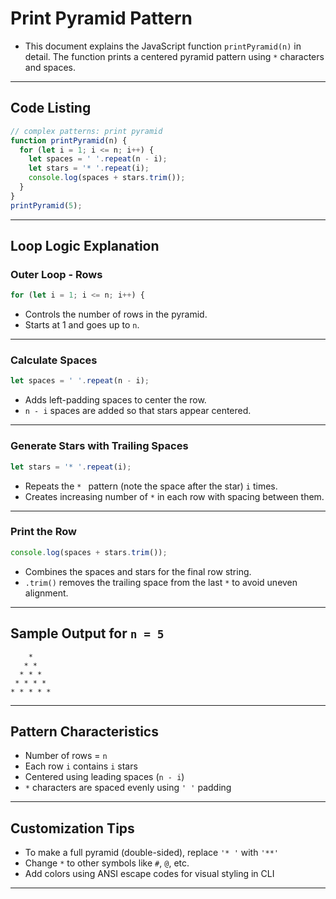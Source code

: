 # Print Pyramid Pattern

- This document explains the JavaScript function `printPyramid(n)` in detail. The function prints a centered pyramid pattern using `*` characters and spaces.

---

## Code Listing

```js
// complex patterns: print pyramid
function printPyramid(n) {
  for (let i = 1; i <= n; i++) {
    let spaces = ' '.repeat(n - i);
    let stars = '* '.repeat(i);
    console.log(spaces + stars.trim());
  }
}
printPyramid(5);
```

---

## Loop Logic Explanation

### Outer Loop - Rows

```js
for (let i = 1; i <= n; i++) {
```

- Controls the number of rows in the pyramid.
- Starts at 1 and goes up to `n`.

---

### Calculate Spaces

```js
let spaces = ' '.repeat(n - i);
```

- Adds left-padding spaces to center the row.
- `n - i` spaces are added so that stars appear centered.

---

### Generate Stars with Trailing Spaces

```js
let stars = '* '.repeat(i);
```

- Repeats the `* ` pattern (note the space after the star) `i` times.
- Creates increasing number of `*` in each row with spacing between them.

---

### Print the Row

```js
console.log(spaces + stars.trim());
```

- Combines the spaces and stars for the final row string.
- `.trim()` removes the trailing space from the last `*` to avoid uneven alignment.

---

## Sample Output for `n = 5`

```
    *
   * *
  * * *
 * * * *
* * * * *
```

---

## Pattern Characteristics

- Number of rows = `n`
- Each row `i` contains `i` stars
- Centered using leading spaces (`n - i`)
- `*` characters are spaced evenly using `' '` padding

---

## Customization Tips

- To make a full pyramid (double-sided), replace `'* '` with `'**'`
- Change `*` to other symbols like `#`, `@`, etc.
- Add colors using ANSI escape codes for visual styling in CLI

---
